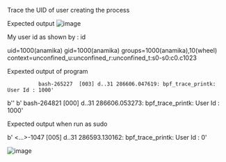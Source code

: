 Trace the UID of user creating the process

Expected output
![image](https://user-images.githubusercontent.com/97059168/216465781-9ac0c665-8b0a-4d19-b87f-456a34496582.png)

My user id as shown by : id

uid=1000(anamika) gid=1000(anamika) groups=1000(anamika),10(wheel) context=unconfined_u:unconfined_r:unconfined_t:s0-s0:c0.c1023

Expexted output of program 

              bash-265227  [003] d..31 286606.047619: bpf_trace_printk: User Id : 1000'
b''
b'            bash-264821  [000] d..31 286606.053273: bpf_trace_printk: User Id : 1000'


Expected output when run as sudo

b'           <...>-1047    [005] d..31 286593.130162: bpf_trace_printk: User Id : 0'

![image](https://user-images.githubusercontent.com/97059168/216466180-7cccc72e-7c35-4f66-bde2-2725aaf953d5.png)
